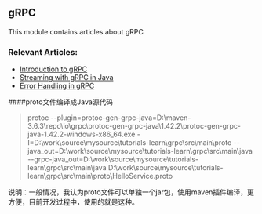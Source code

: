 ## gRPC

This module contains articles about gRPC

### Relevant Articles:

- [Introduction to gRPC](https://www.baeldung.com/grpc-introduction)
- [Streaming with gRPC in Java](https://www.baeldung.com/java-grpc-streaming)
- [Error Handling in gRPC](https://www.baeldung.com/grpcs-error-handling)

####proto文件编译成Java源代码
>protoc --plugin=protoc-gen-grpc-java=D:\\maven-3.6.3\\repo\\io\\grpc\\protoc-gen-grpc-java\\1.42.2\\protoc-gen-grpc-java-1.42.2-windows-x86_64.exe -I=D:\\work\\source\\mysource\\tutorials-learn\\grpc\\src\\main\\proto  --java_out=D:\\work\\source\\mysource\\tutorials-learn\\grpc\\src\\main\\java  --grpc-java_out=D:\\work\\source\\mysource\\tutorials-learn\\grpc\\src\\main\\java  D:\\work\\source\\mysource\\tutorials-learn\\grpc\\src\\main\\proto\\HelloService.proto

说明：一般情况，我认为proto文件可以单独一个jar包，使用maven插件编译，更方便，目前开发过程中，使用的就是这种。